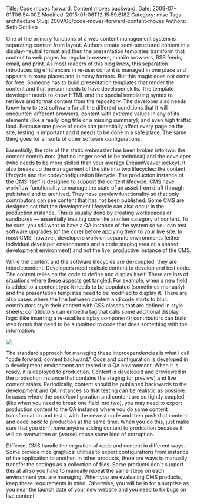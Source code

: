 Title: Code moves forward. Content moves backward.
Date: 2009-07-01T06:54:00Z
Modified: 2015-01-06T12:15:59.618Z
Category: misc
Tags: architecture
Slug: 2009/06/code-moves-forward-content-moves
Authors: Seth Gottlieb

One of the primary functions of a web content management system is separating content from layout.  Authors create semi-structured content in a display-neutral format and then the presentation templates transform that content to web pages for regular browsers, mobile browsers, RSS feeds, email, and print.  As most readers of this blog know, this separation introduces big efficiencies in re-use: content is managed in one place and appears in many places and in many formats.  But this magic does not come for free.  Someone has to build presentation templates that render the content and that person needs to have developer skills.  The template developer needs to know HTML and the special templating syntax to retrieve and format content from the repository.  The developer also needs know how to test software for all the different conditions that it will encounter: different browsers; content with extreme values in any of its elements (like a really long title or a missing summary); and even high traffic load.  Because one piece of code can potentially affect every page on the site, testing is important and it needs to be done in a safe place.  The same thing goes for all sorts of other software configurations.  
  
Essentially, the role of the static webmaster has been broken into two: the content contributors (that no longer need to be technical) and the developer (who needs to be more skilled than your average DreamWeaver jockey).  It also breaks up the management of the site into two lifecycles: the content lifecycle and the code/configuration lifecycle.  The production instance of the CMS itself is designed to support the content lifecycle.  CMS have workflow functionality to manage the state of an asset from draft through published and to archived.  They have preview functionality so that only contributors can see content that has not been published.  Some CMS are designed sot that the development lifecycle can also occur in the production instance.  This is usually done by creating workspaces or sandboxes — essentially treating code like another category of content.  To be sure, you still want to have a QA instance of the system so you can test software upgrades (of the core) before applying them to your live site.  In most CMS, however, developers work on separate environments (either individual developer environments and a code staging area or a shared development environment) and not the live, productive instance of the CMS.  
  
While the content and the software lifecycles are de-coupled, they are interdependent.  Developers need realistic content to develop and test code.  The content relies on the code to define and display itself.  There are lots of situations where these aspects get tangled.  For example, when a new field is added to a content type it needs to be populated (sometimes manually) and the presentation templates need to be modified to display it.  There are also cases where the line between content and code starts to blur: contributors style their content with CSS classes that are defined in style sheets; contributors can embed a tag that calls some additional display logic (like inserting a re-usable display component); contributors can build web forms that need to be submitted to code that does something with the information.  
  
![](http://media.contenthere.net.s3-website-us-east-1.amazonaws.com/blgimages/code-content.png)  
  
The standard approach for managing these interdependencies is what I call "code forward, content backward." Code and configuration is developed in a development environment and tested in a QA environment.  When it is ready, it is deployed to production.  Content is developed and previewed in the production instance that contains the staging (or preview) and live content states.  Periodically, content should be published backwards to the development and QA instances so that testing can be realistic as possible.  In cases where the code/configuration and content are so tightly coupled (like when you need to break one field into two), you may need to export production content to the QA instance where you do some content transformation and test it with the newest code and then push that content and code back to production at the same time.  When you do this, just make sure that you don't have anyone adding content to production because it will be overwritten or (worse) cause some kind of corruption.  
  
Different CMS handle the migration of code and content in different ways.  Some provide nice graphical utilities to export configurations from instance of the application to another.  In other products, there are ways to manually transfer the settings as a collection of files.  Some products don't support this at all so you have to manually repeat the same steps on each environment you are managing.  When you are evaluating CMS products, keep these requirements in mind.  Otherwise, you will be in for a surprise as you near the launch date of your new website and you need to fix bugs on live content.
